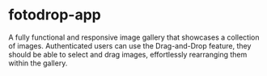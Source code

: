 # fotodrop-app
A fully functional and responsive image gallery that showcases a collection of images. Authenticated users can use the Drag-and-Drop feature, they should be able to select and drag images, effortlessly rearranging them within the gallery.
